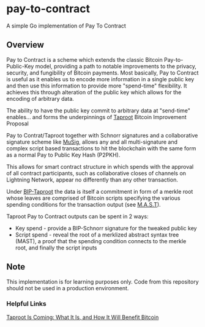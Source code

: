 # pay-to-contract
A simple Go implementation of Pay To Contract

## Overview
Pay to Contract is a scheme which extends the classic Bitcoin Pay-to-Public-Key model, providing a path to notable improvements to the privacy, security, and fungibility of Bitcoin payments. Most basically, Pay to Contract is useful as it enables us to encode more information in a single public key and then use this information to provide more "spend-time" flexibility. It achieves this through alteration of the public key which allows for the encoding of arbitrary data.

The ability to have the public key commit to arbitrary data at "send-time" enables... and forms the underpinnings of [Taproot](https://lists.linuxfoundation.org/pipermail/bitcoin-dev/2019-May/016914.html) Bitcoin Improvement Proposal
 
Pay to Contrat/Taproot together with Schnorr signatures and a collaborative signature scheme like [MuSig](https://eprint.iacr.org/2018/068.pdf), allows any and all multi-signature and complex script based transactions to hit the blockchain with the same form as a normal Pay to Public Key Hash (P2PKH).

This allows for smart contract structure in which spends with the approval of all contract participants, such as collaborative closes of channels on Lightning Network, appear no differently than any other transaction.

Under [BIP-Taproot](https://github.com/sipa/bips/blob/bip-schnorr/bip-taproot.mediawiki) the data is itself a commitment in form of a merkle root whose leaves are comprised of Bitcoin scripts specifying the various spending conditions for the transaction output (see [M.A.S.T](https://bitcointechtalk.com/what-is-a-bitcoin-merklized-abstract-syntax-tree-mast-33fdf2da5e2f)).

Taproot Pay to Contract outputs can be spent in 2 ways: 
- Key spend - provide a BIP-Schnorr signature for the tweaked public key
- Script spend - reveal the root of a merklized abstract syntax tree (MAST), a proof that the spending condition connects to the merkle root, and finally the script inputs 

## Note

This implementation is for learning purposes only. Code from this repository should not be used in a production environment.

### Helpful Links
[Taproot Is Coming: What It Is, and How It Will Benefit Bitcoin](https://bitcoinmagazine.com/articles/taproot-coming-what-it-and-how-it-will-benefit-bitcoin)
